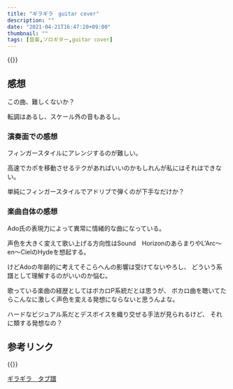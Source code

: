 ```yaml
---
title: "ギラギラ　guitar cover"
description: ""
date: "2021-04-21T16:47:20+09:00"
thumbnail: ""
tags: [音楽,ソロギター,guitar cover]
---
```


{{<youtube jBYoDRyu7To>}}
## 感想
この曲、難しくないか？

転調はあるし、スケール外の音もあるし。
### 演奏面での感想
フィンガースタイルにアレンジするのが難しい。

高速でカポを移動させるテクがあればいいのかもしれんが私にはそれはできない。

単純にフィンガースタイルでアドリブで弾くのが下手なだけか？

### 楽曲自体の感想
Ado氏の表現力によって異常に情緒的な曲になっている。

声色を大きく変えて歌い上げる方向性はSound　HorizonのあらまりやL'Arc～en～CielのHydeを想起する。

けどAdoの年齢的に考えてそこらへんの影響は受けてないやろし、
どういう系譜として理解するのがいいのか悩む。

歌っている楽曲の経歴としてはボカロP系統だとは思うが、
ボカロ曲を聴いてたらこんなに激しく声色を変える発想にならないと思うんよな。

ハードなビジュアル系だとデスボイスを織り交ぜる手法が見られるけど、
それに類する発想なの？

## 参考リンク
{{<youtube sOiMD45QGLs>}}

[ギラギラ　タブ譜](https://subcul-science.booth.pm/items/2925253)